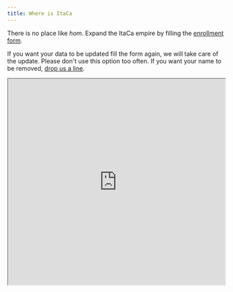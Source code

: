 ```yaml
---
title: Where is ItaCa
---
```


There is no place like _hom_. Expand the ItaCa empire by filling the [enrollment form](https://docs.google.com/forms/d/e/1FAIpQLSfRXTxPhuvDM4fXe2aYTnK9ROxX0bSm9wUhgVcvzWwIO1m4Lg/viewform). 

If you want your data to be updated fill the form again, we will take care of the update. Please don't use this option too often. If you want your name to be removed, [drop us a line](webmasters.itaca@gmail.com).
<!-- blue dots: ItaCa citizens
red dots: places with some italian category theorists in it
black dots: places with some category theory in it
 -->

<iframe src="https://www.google.com/maps/d/u/0/embed?mid=1nJatvBrmpbiKkBFN9nTUkm7a-r0XdQ0e" width="100%" height="480"></iframe>
